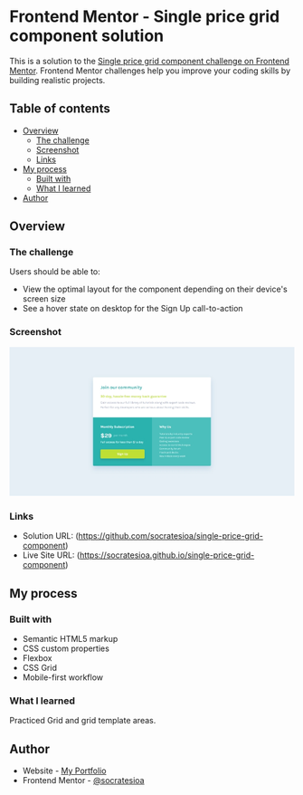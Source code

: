 # Frontend Mentor - Single price grid component solution

This is a solution to the [Single price grid component challenge on Frontend Mentor](https://www.frontendmentor.io/challenges/single-price-grid-component-5ce41129d0ff452fec5abbbc). Frontend Mentor challenges help you improve your coding skills by building realistic projects.

## Table of contents

- [Overview](#overview)
  - [The challenge](#the-challenge)
  - [Screenshot](#screenshot)
  - [Links](#links)
- [My process](#my-process)
  - [Built with](#built-with)
  - [What I learned](#what-i-learned)
- [Author](#author)

## Overview

### The challenge

Users should be able to:

- View the optimal layout for the component depending on their device's screen size
- See a hover state on desktop for the Sign Up call-to-action

### Screenshot

![](./images/screenshot.jpg)

### Links

- Solution URL: (https://github.com/socratesioa/single-price-grid-component)
- Live Site URL: (https://socratesioa.github.io/single-price-grid-component)

## My process

### Built with

- Semantic HTML5 markup
- CSS custom properties
- Flexbox
- CSS Grid
- Mobile-first workflow

### What I learned

Practiced Grid and grid template areas.

## Author

- Website - [My Portfolio](https://portfolio.thisissocrates.com)
- Frontend Mentor - [@socratesioa](https://www.frontendmentor.io/profile/socratesioa)
